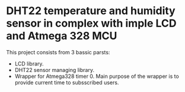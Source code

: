 # DHT22 temperature and humidity sensor in complex with imple LCD and Atmega 328 MCU
This project consists from 3 bassic parsts:
  - LCD library.
  - DHT22 sensor managing library.
  - Wrapper for Atmega328 timer 0. Main purpose of the wrapper is to provide current time to subsscribed users.
